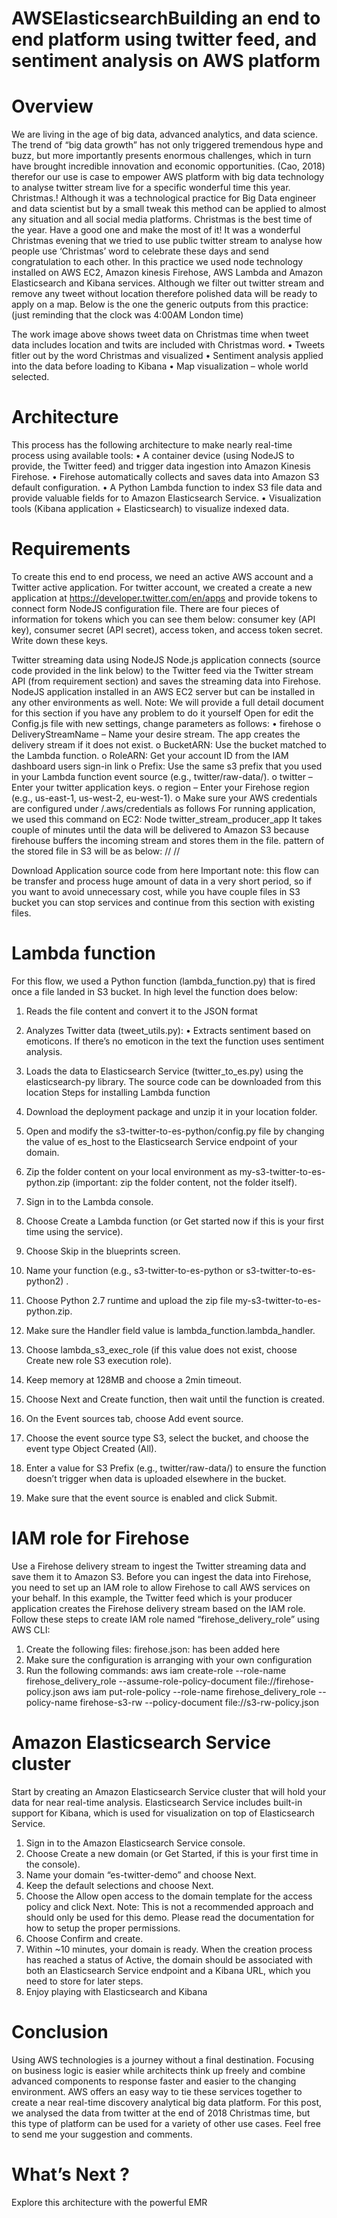 # AWSElasticsearchBuilding an end to end platform using twitter feed, and sentiment analysis on AWS platform
# Overview
We are living in the age of big data, advanced analytics, and data science. The trend of “big data growth” has not only triggered tremendous hype and buzz, but more importantly presents enormous challenges, which in turn have brought incredible innovation and economic opportunities. (Cao, 2018) therefor our use is case to empower AWS platform with big data technology to analyse twitter stream live for a specific wonderful time this year. Christmas.! Although it was a technological practice for Big Data engineer and data scientist but by a small tweak this method can be applied to almost any situation and all social media platforms.
Christmas is the best time of the year. Have a good one and make the most of it! It was a wonderful Christmas evening that we tried to use public twitter stream to analyse how people use ‘Christmas’ word to celebrate these days and send congratulation to each other. In this practice we used node technology installed on AWS EC2, Amazon kinesis Firehose, AWS Lambda and Amazon Elasticsearch and Kibana services. Although we filter out twitter stream and remove any tweet without location therefore polished data will be ready to apply on a map. Below is the one the generic outputs from this practice: (just reminding that the clock was 4:00AM London time)

 
The work image above shows tweet data on Christmas time when tweet data includes location and twits are included with Christmas word.
•	Tweets fitler out by the word Christmas and visualized
•	Sentiment analysis applied into the data before loading to Kibana
•	Map visualization – whole world selected.

# Architecture
This process has the following architecture to make nearly real-time process using available tools:
•	A container device (using NodeJS to provide, the Twitter feed) and trigger data ingestion into Amazon Kinesis Firehose.
•	Firehose automatically collects and saves data into Amazon S3 default configuration.
•	A Python Lambda function to index S3 file data and provide valuable fields for to Amazon Elasticsearch Service.
•	Visualization tools (Kibana application + Elasticsearch) to visualize indexed data.

 

# Requirements
To create this end to end process, we need an active AWS account and a Twitter active application. For twitter account, we created a  create a new application at https://developer.twitter.com/en/apps  and provide tokens to connect form NodeJS configuration file. There are four pieces of information for tokens which you can see them below: consumer key (API key), consumer secret (API secret), access token, and access token secret. Write down these keys.
 

 

Twitter streaming data using NodeJS
Node.js application connects (source code provided in the link below) to the Twitter feed via the Twitter stream API (from requirement section) and saves the streaming data into Firehose. NodeJS application installed in an AWS EC2 server but can be installed in any other environments as well.
Note: We will provide a full detail document for this section if you have any problem to do it yourself
Open for edit the Config.js file with new settings, change parameters as follows:
•	firehose
o	DeliveryStreamName – Name your desire stream. The app creates the delivery stream if it does not exist.
o	BucketARN: Use the bucket matched to the Lambda function.
o	RoleARN: Get your account ID from the IAM dashboard users sign-in link 
o	Prefix: Use the same s3 prefix that you used in your Lambda function event source (e.g., twitter/raw-data/).
o	twitter – Enter your twitter application keys.
o	region – Enter your Firehose region (e.g., us-east-1, us-west-2, eu-west-1).
o	Make sure your AWS credentials are configured under <HOME FOLDER>/.aws/credentials as follows
For running application, we used this command on EC2:
Node twitter_stream_producer_app
It takes couple of minutes until the data will be delivered to Amazon S3 because firehouse buffers the incoming stream and stores them in the file. pattern of the stored file in S3 will be as below:
/<your bucket>/ <year>/<day>/

Download Application source code from here
Important note: this flow can be transfer and process huge amount of data in a very short period, so if you want to avoid unnecessary cost, while you have couple files in S3 bucket you can stop services and continue from this section with existing files.
# Lambda function
For this flow, we used a Python function (lambda_function.py) that is fired once a file landed in S3 bucket. In high level the function does below:
1.	Reads the file content and convert it to the JSON format
2.	Analyzes Twitter data (tweet_utils.py):
•	Extracts sentiment based on emoticons. If there’s no emoticon in the text the function uses sentiment analysis.
3.	Loads the data to Elasticsearch Service (twitter_to_es.py) using the elasticsearch-py library.
The source code can be downloaded from this location 
Steps for installing Lambda function
1.	Download the deployment package and unzip it in your location folder.
2.	Open and modify the s3-twitter-to-es-python/config.py file by changing the value of es_host to the Elasticsearch Service endpoint of your domain.
3.	Zip the folder content on your local environment as my-s3-twitter-to-es-python.zip (important: zip the folder content, not the folder itself).
4.	Sign in to the Lambda console.
5.	Choose Create a Lambda function (or Get started now if this is your first time using the service).
6.	Choose Skip in the blueprints screen.
7.	Name your function (e.g., s3-twitter-to-es-python or s3-twitter-to-es-python2) .
8.	Choose Python 2.7 runtime and upload the zip file my-s3-twitter-to-es-python.zip.
9.	Make sure the Handler field value is lambda_function.lambda_handler.

 
 
10.	Choose lambda_s3_exec_role (if this value does not exist, choose Create new role S3 execution role).
11.	Keep memory at 128MB and choose a 2min timeout.
12.	Choose Next and Create function, then wait until the function is created.
13.	On the Event sources tab, choose Add event source.
14.	Choose the event source type S3, select the bucket, and choose the event type Object Created (All).
15.	Enter a value for S3 Prefix (e.g., twitter/raw-data/) to ensure the function doesn’t trigger when data is uploaded elsewhere in the bucket.
16.	Make sure that the event source is enabled and click Submit.

# IAM role for Firehose
Use a Firehose delivery stream to ingest the Twitter streaming data and save them it to Amazon S3. Before you can ingest the data into Firehose, you need to set up an IAM role to allow Firehose to call AWS services on your behalf. In this example, the Twitter feed which is your producer application creates the Firehose delivery stream based on the IAM role.
Follow these steps to create IAM role named “firehose_delivery_role” using AWS CLI:
1.	Create the following files:
firehose.json: has been added here 
2.	Make sure the configuration is arranging with your own configuration
3.	Run the following commands:
aws iam create-role --role-name firehose_delivery_role --assume-role-policy-document file://firehose-policy.json
aws iam put-role-policy --role-name firehose_delivery_role --policy-name firehose-s3-rw --policy-document file://s3-rw-policy.json

# Amazon Elasticsearch Service cluster
Start by creating an Amazon Elasticsearch Service cluster that will hold your data for near real-time analysis. Elasticsearch Service includes built-in support for Kibana, which is used for visualization on top of Elasticsearch Service.
1.	Sign in to the Amazon Elasticsearch Service console.
2.	Choose Create a new domain (or Get Started, if this is your first time in the console).
3.	Name your domain “es-twitter-demo” and choose Next.
4.	Keep the default selections and choose Next.
5.	Choose the Allow open access to the domain template for the access policy and click Next.
Note: This is not a recommended approach and should only be used for this demo. Please read the documentation for how to setup the proper permissions.
3.	Choose Confirm and create.
4.	Within ~10 minutes, your domain is ready. When the creation process has reached a status of Active, the domain should be associated with both an Elasticsearch Service endpoint and a Kibana URL, which you need to store for later steps.
5.	Enjoy playing with Elasticsearch and Kibana 

 
 

 

 

 

 

# Conclusion
Using AWS technologies is a journey without a final destination. Focusing on business logic is easier while architects think up freely and combine advanced components to response faster and easier to the changing environment. AWS offers an easy way to tie these services together to create a near real-time discovery analytical big data platform. For this post, we analysed the data from twitter at the end of 2018 Christmas time, but this type of platform can be used for a variety of other use cases.
Feel free to send me your suggestion and comments.


# What’s Next ?
Explore this architecture with the powerful EMR

